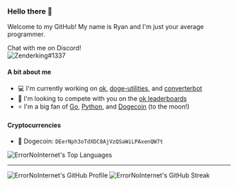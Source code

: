 ### Hello there 👋
Welcome to my GitHub! My name is Ryan and I'm just your average programmer.

Chat with me on Discord!\
![Zenderking#1337](https://discord.c99.nl/widget/theme-4/531392146767347712.png)

#### A bit about me
- 💻 I'm currently working on [ok](https://github.com/ErrorNoInternet/ok), [doge-utilities](https://github.com/ErrorNoInternet/Doge-Utilities), and [converterbot](https://github.com/ErrorNoInternet/ConverterBot)
- 🤝 I'm looking to compete with you on the [ok leaderboards](https://github.com/ErrorNoInternet/ok)
- ⭐ I'm a big fan of [Go](https://go.dev), [Python](https://python.org), and [Dogecoin](https://dogecoin.com) (to the moon!)

#### Cryptocurrencies
- 🐶 Dogecoin: `DEerNph3oTdXDC8AjVzQSaWiLPAxenQW7t`

![ErrorNoInternet's Top Languages](https://github-readme-stats.vercel.app/api/top-langs/?username=ErrorNoInternet&hide=makefile,css&title_color=bbbbbb&icon_color=bbbbbb&text_color=bbbbbb&bg_color=333333&layout=compact)

---

![ErrorNoInternet's GitHub Profile](https://github-readme-stats.vercel.app/api?username=ErrorNoInternet&show_icons=true&title_color=bbbbbb&icon_color=bbbbbb&text_color=bbbbbb&bg_color=333333&include_all_commits=true&hide_border=true)
![ErrorNoInternet's GitHub Streak](http://github-readme-streak-stats.herokuapp.com?user=ErrorNoInternet&background=333333&sideLabels=ADADAD&dates=ADADAD&currStreakNum=D8D8D8&sideNums=D8D8D8&fire=DD6A00&ring=DD6A00&currStreakLabel=DD6A00&hide_border=true)
